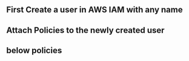 ## First Create a user in AWS IAM with any name
## Attach Policies to the newly created user
## below policies
